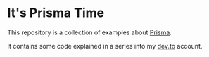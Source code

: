 # It's Prisma Time

This repository is a collection of examples about [Prisma](https://www.prisma.io/).

It contains some code explained in a series into my [dev.to](https://dev.to/puppo) account.
